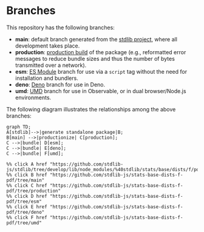 <!--

@license Apache-2.0

Copyright (c) 2022 The Stdlib Authors.

Licensed under the Apache License, Version 2.0 (the "License");
you may not use this file except in compliance with the License.
You may obtain a copy of the License at

    http://www.apache.org/licenses/LICENSE-2.0

Unless required by applicable law or agreed to in writing, software
distributed under the License is distributed on an "AS IS" BASIS,
WITHOUT WARRANTIES OR CONDITIONS OF ANY KIND, either express or implied.
See the License for the specific language governing permissions and
limitations under the License.

-->

# Branches

This repository has the following branches:

-   **main**: default branch generated from the [stdlib project][stdlib-url], where all development takes place.
-   **production**: [production build][production-url] of the package (e.g., reformatted error messages to reduce bundle sizes and thus the number of bytes transmitted over a network).
-   **esm**: [ES Module][esm-url] branch for use via a `script` tag without the need for installation and bundlers.
-   **deno**: [Deno][deno-url] branch for use in Deno.
-   **umd**: [UMD][umd-url] branch for use in Observable, or in dual browser/Node.js environments.

The following diagram illustrates the relationships among the above branches:

```mermaid
graph TD;
A[stdlib]-->|generate standalone package|B;
B[main] -->|productionize| C[production];
C -->|bundle| D[esm];
C -->|bundle| E[deno];
C -->|bundle| F[umd];

%% click A href "https://github.com/stdlib-js/stdlib/tree/develop/lib/node_modules/%40stdlib/stats/base/dists/f/pdf"
%% click B href "https://github.com/stdlib-js/stats-base-dists-f-pdf/tree/main"
%% click C href "https://github.com/stdlib-js/stats-base-dists-f-pdf/tree/production"
%% click D href "https://github.com/stdlib-js/stats-base-dists-f-pdf/tree/esm"
%% click E href "https://github.com/stdlib-js/stats-base-dists-f-pdf/tree/deno"
%% click F href "https://github.com/stdlib-js/stats-base-dists-f-pdf/tree/umd"
```

[stdlib-url]: https://github.com/stdlib-js/stdlib/tree/develop/lib/node_modules/%40stdlib/stats/base/dists/f/pdf
[production-url]: https://github.com/stdlib-js/stats-base-dists-f-pdf/tree/production
[deno-url]: https://github.com/stdlib-js/stats-base-dists-f-pdf/tree/deno
[umd-url]: https://github.com/stdlib-js/stats-base-dists-f-pdf/tree/umd
[esm-url]: https://github.com/stdlib-js/stats-base-dists-f-pdf/tree/esm